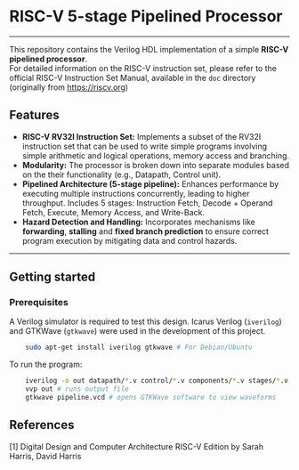 # RISC-V 5-stage Pipelined Processor

---

This repository contains the Verilog HDL implementation of a simple **RISC-V pipelined processor**.  
For detailed information on the RISC-V instruction set, please refer to the official RISC-V Instruction Set Manual, available in the `doc` directory (originally from https://riscv.org)

## Features

* **RISC-V RV32I Instruction Set:** Implements a subset of the RV32I instruction set that can be used to write simple programs involving simple arithmetic and logical operations, memory access and branching.
* **Modularity:** The processor is broken down into separate modules based on the their functionality (e.g., Datapath, Control unit).
* **Pipelined Architecture (5-stage pipeline):** Enhances performance by executing multiple instructions concurrently, leading to higher throughput. Includes 5 stages: Instruction Fetch, Decode + Operand Fetch, Execute, Memory Access, and Write-Back.
* **Hazard Detection and Handling:** Incorporates mechanisms like **forwarding**, **stalling** and **fixed branch prediction** to ensure correct program execution by mitigating data and control hazards.


---
## Getting started

### Prerequisites

A Verilog simulator is required to test this design. Icarus Verilog (`iverilog`) and GTKWave (`gtkwave`) were used in the development of this project.

```bash
    sudo apt-get install iverilog gtkwave # For Debian/Ubuntu
```

To run the program:
```bash
    iverilog -o out datapath/*.v control/*.v components/*.v stages/*.v Pipeline.v Pipeline_tb.v # generates output file
    vvp out # runs output file
    gtkwave pipeline.vcd # opens GTKWave software to view waveforms
```

## References

[1] Digital Design and Computer Architecture RISC-V Edition by Sarah Harris, David Harris